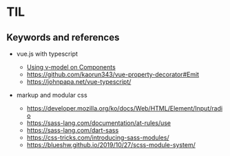 # TIL

## Keywords and references

- vue.js with typescript

  - [Using v-model on Components](https://vuejs.org/v2/guide/components.html#Using-v-model-on-Components)
  - https://github.com/kaorun343/vue-property-decorator#Emit
  - https://johnpapa.net/vue-typescript/

- markup and modular css

  - https://developer.mozilla.org/ko/docs/Web/HTML/Element/Input/radio
  - https://sass-lang.com/documentation/at-rules/use
  - https://sass-lang.com/dart-sass
  - https://css-tricks.com/introducing-sass-modules/
  - https://blueshw.github.io/2019/10/27/scss-module-system/
